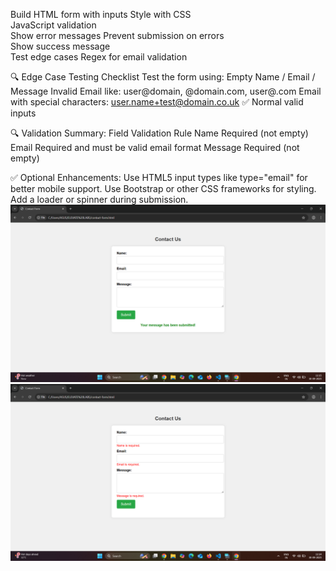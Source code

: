 Build HTML form with inputs	
Style with CSS	
JavaScript validation	
Show error messages	
Prevent submission on errors	
Show success message	
Test edge cases	
Regex for email validation

🔍 Edge Case Testing Checklist
Test the form using:
Empty Name / Email / Message
Invalid Email like: user@domain, @domain.com, user@.com
Email with special characters: user.name+test@domain.co.uk ✅
Normal valid inputs

🔍 Validation Summary:
Field	Validation Rule
Name	Required (not empty)
Email	Required and must be valid email format
Message	Required (not empty)

✅ Optional Enhancements:
Use HTML5 input types like type="email" for better mobile support.
Use Bootstrap or other CSS frameworks for styling.
Add a loader or spinner during submission.
![image](https://github.com/supriyadhal/task-6-elivatelabs/blob/01297a7025ebee952ea9f3bb85e250ed3cd6a692/Screenshot%202025-09-30%20111558.png)
![image](https://github.com/supriyadhal/task-6-elivatelabs/blob/12eece13f89d7b5ba9a1c09158b267e608dd490f/Screenshot%202025-09-30%20111500.png)
